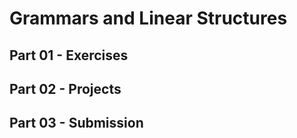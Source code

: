 # Grammars and Linear Structures

## Part 01 - Exercises

## Part 02 - Projects

## Part 03 - Submission
